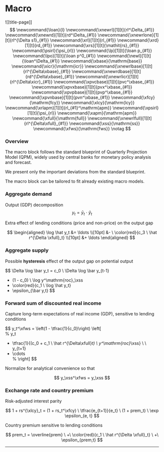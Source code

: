 
# Macro

![[title-page]]
$$
\newcommand{\loan}{l}
\newcommand{\xnewrl}[1][t]{rl^\Delta_{#1}}
\newcommand{\xnewrd}[1][t]{rd^\Delta_{#1}}
\newcommand{\xnewrlone}[1][t]{rl^{\Delta s1}_{#1}}
\newcommand{\xrl}[1][t]{rl_{#1}}
\newcommand{\xrd}[1][t]{rd_{#1}}
\newcommand{\xrs}[1][t]{\mathit{rs}_{#1}}
\newcommand{\psirl}{\psi_{rl}}
\newcommand{\lp}[1][t]{\loan p_{#1}}
\newcommand{\lpo}[1][t]{\loan p^0_{#1}}
\newcommand{\newl}[1][t]{\loan^\Delta_{#1}}
\newcommand{\xbase}{\mathrm{base}}
\newcommand{\xicr}{\mathrm{icr}}
\newcommand{\xnewrlbase}[1][t]{rl^{\Delta\xbase}_{#1}}
\newcommand{\xnewrdbase}[1][t]{rd^{\Delta\xbase}_{#1}}
\newcommand{\xnewrlicr}[1][t]{rl^{\Delta\xicr}_{#1}}
\newcommand{\xpvcbase}[1][t]{pvc^\xbase_{#1}}
\newcommand{\xpvxbase}[1][t]{pvx^\xbase_{#1}}
\newcommand{\xpvpbase}[1][t]{pvp^\xbase_{#1}}
\newcommand{\xpvnbase}[1][t]{pvn^\xbase_{#1}}
\newcommand{\xfcy}{\mathrm{fcy}}
\newcommand{\xlcy}{\mathrm{lcy}}
\newcommand{\xrlapm}[1][t]{rl_{#1}^\mathrm{apm}}
\newcommand{\xpsirl}[1][t]{\psi_{rl}}
\newcommand{\xapm}{\mathrm{apm}}
\newcommand{\xfull}{\mathrm{full}}
\newcommand{\xnewrlfull}[1][t]{rl^{\Delta\xfull}_{#1}}
\newcommand{\xss}{\mathrm{ss}}
\newcommand{\xfws}{\mathrm{fws}}
\notag
$$


### Overview	

The macro block follows the standard blueprint of Quarterly Projection
Model (QPM), widely used by central banks for monetary policy analysis and
forecast.

We present only the important deviations from the standard blueprint.

The macro block can be tailored to fit already existing macro models.

### Aggregate demand

Output (GDP) decomposition
$$
y_t = \bar y_t \ \cdot \ \hat y_t
$$


Extra effect of lending conditions (price and non-price) on the output gap



$$
\begin{aligned}
\log \hat y_t &= \ldots \\[10pt]
&- \ \color{red}{c_3 \ \hat r^{\Delta \xfull}_t} \\[10pt]
&+ \ldots
\end{aligned}
$$



### Aggregate supply

Possible **hysteresis** effect of the output gap on potential output


$$
\Delta \log \bar y_t
= c_0 \ \Delta \log \bar y_{t-1}
+ (1 - c_0) \ \log y^\mathrm{roc}_\xss
+ \color{red}{c_1 \ \log \hat y_t}
+ \epsilon_{\bar y,t}
$$



### Forward sum of discounted real income


Capture long-term expectations of real income (GDP), sensitive to lending conditions

$$
y_t^\xfws = \left(1 - \tfrac{1}{c_0}\right) \left[\
%
y_t 
+ \tfrac{1}{(c_0 + c_1 \ \hat r^{\Delta\xfull}_t) \ y^\mathrm{roc}_\xss} \ \ y_{t+1}
+ \cdots\
%
\right]
$$



Normalize for analytical convenience so that

$$
y_\xss^\xfws = y_\xss
$$



### Exchange rate and country premium

Risk-adjusted interest parity

$$
1 + rs^{\xlcy}_t = (1 + rs_t^\xfcy) \ \tfrac{e_{t+1}}{e_t}
\ (1 + prem_t)
\ \exp \epsilon_{e, t}
$$



Country premium sensitive to lending conditions

$$
prem_t = \overline{prem}
\ +\ \color{red}{c_1 \ \hat r^{\Delta \xfull}_t}
\ +\ \epsilon_{prem,t}
$$




---

